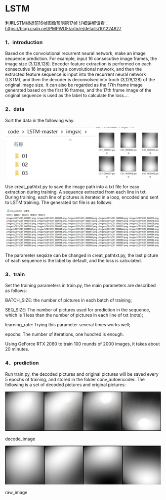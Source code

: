 # LSTM
利用LSTM根据前16帧图像预测第17帧
详细讲解请看：
https://blog.csdn.net/PMPWDF/article/details/101224827

### 1．introduction

Based on the convolutional recurrent neural network, make an image sequence prediction. For example, input 16 consecutive image frames, the image size (3,128,128). Encoder feature extraction is performed on each consecutive 16 images using a convolutional network, and then the extracted feature sequence is input into the recurrent neural network (LSTM), and then the decoder is deconvolved into troch (3,128,128) of the original image size. It can also be regarded as the 17th frame image generated based on the first 16 frames, and the 17th frame image of the original sequence is used as the label to calculate the loss....

### 2．data

Sort the data in the following way:

<img src="https://raw.githubusercontent.com/wangyifan2018/cloudimg/master/data20200806181029.png" style="zoom: 50%;" />



Use creat_pathtxt.py to save the image path into a txt file for easy extraction during training. A sequence extracted from each line in txt. During training, each line of pictures is iterated in a loop, encoded and sent to LSTM training. The generated txt file is as follows:

![](https://raw.githubusercontent.com/wangyifan2018/cloudimg/master/data20200806181105.png)

The parameter seqsize can be changed in creat_pathtxt.py, the last picture of each sequence is the label by default, and the loss is calculated.

### 3．train

Set the training parameters in train.py, the main parameters are described as follows:

BATCH_SIZE: the number of pictures in each batch of training;

SEQ_SIZE: The number of pictures used for prediction in the sequence, which is 1 less than the number of pictures in each line of txt (note);

learning_rate: Trying this parameter several times works well;

epochs: The number of iterations, one hundred is enough.

Using GeForce RTX 2060  to train 100 rounds of 2000 images, it takes about 20 minutes.



### 4．prediction

Run train.py, the decoded pictures and original pictures will be saved every 5 epochs of training, and stored in the folder conv_autoencoder. The following is a set of decoded pictures and original pictures:

 

![](https://raw.githubusercontent.com/wangyifan2018/cloudimg/master/data20200806181651.png)

 decode_image

![](https://raw.githubusercontent.com/wangyifan2018/cloudimg/master/data20200806181727.png)

 raw_image
